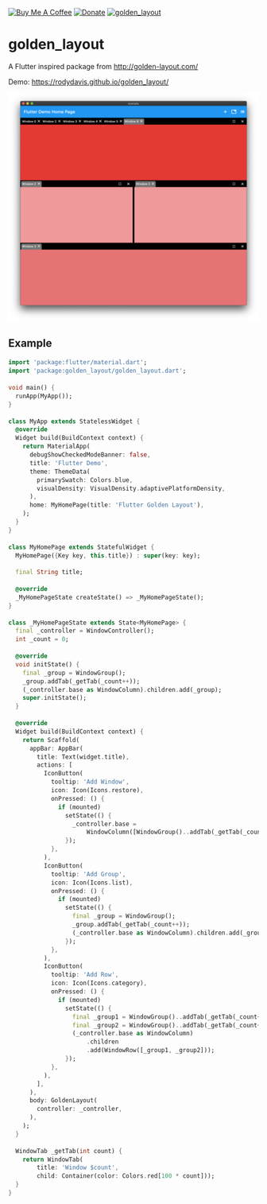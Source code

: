 [![Buy Me A Coffee](https://img.shields.io/badge/Donate-Buy%20Me%20A%20Coffee-yellow.svg)](https://www.buymeacoffee.com/rodydavis)
[![Donate](https://img.shields.io/badge/Donate-PayPal-green.svg)](https://www.paypal.com/cgi-bin/webscr?cmd=_s-xclick&hosted_button_id=WSH3GVC49GNNJ)
[![golden_layout](https://img.shields.io/pub/v/golden_layout.svg)](https://pub.dev/packages/golden_layout)

# golden_layout

A Flutter inspired package from http://golden-layout.com/

Demo: https://rodydavis.github.io/golden_layout/

![screenshot](https://github.com/rodydavis/golden_layout/blob/master/doc/screenshot.png?raw=true)

## Example

```dart
import 'package:flutter/material.dart';
import 'package:golden_layout/golden_layout.dart';

void main() {
  runApp(MyApp());
}

class MyApp extends StatelessWidget {
  @override
  Widget build(BuildContext context) {
    return MaterialApp(
      debugShowCheckedModeBanner: false,
      title: 'Flutter Demo',
      theme: ThemeData(
        primarySwatch: Colors.blue,
        visualDensity: VisualDensity.adaptivePlatformDensity,
      ),
      home: MyHomePage(title: 'Flutter Golden Layout'),
    );
  }
}

class MyHomePage extends StatefulWidget {
  MyHomePage({Key key, this.title}) : super(key: key);

  final String title;

  @override
  _MyHomePageState createState() => _MyHomePageState();
}

class _MyHomePageState extends State<MyHomePage> {
  final _controller = WindowController();
  int _count = 0;

  @override
  void initState() {
    final _group = WindowGroup();
    _group.addTab(_getTab(_count++));
    (_controller.base as WindowColumn).children.add(_group);
    super.initState();
  }

  @override
  Widget build(BuildContext context) {
    return Scaffold(
      appBar: AppBar(
        title: Text(widget.title),
        actions: [
          IconButton(
            tooltip: 'Add Window',
            icon: Icon(Icons.restore),
            onPressed: () {
              if (mounted)
                setState(() {
                  _controller.base =
                      WindowColumn([WindowGroup()..addTab(_getTab(_count++))]);
                });
            },
          ),
          IconButton(
            tooltip: 'Add Group',
            icon: Icon(Icons.list),
            onPressed: () {
              if (mounted)
                setState(() {
                  final _group = WindowGroup();
                  _group.addTab(_getTab(_count++));
                  (_controller.base as WindowColumn).children.add(_group);
                });
            },
          ),
          IconButton(
            tooltip: 'Add Row',
            icon: Icon(Icons.category),
            onPressed: () {
              if (mounted)
                setState(() {
                  final _group1 = WindowGroup()..addTab(_getTab(_count++));
                  final _group2 = WindowGroup()..addTab(_getTab(_count++));
                  (_controller.base as WindowColumn)
                      .children
                      .add(WindowRow([_group1, _group2]));
                });
            },
          ),
        ],
      ),
      body: GoldenLayout(
        controller: _controller,
      ),
    );
  }

  WindowTab _getTab(int count) {
    return WindowTab(
        title: 'Window $count',
        child: Container(color: Colors.red[100 * count]));
  }
}

```
